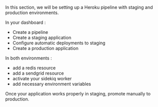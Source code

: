 In this section, we will be setting up a Heroku pipeline with staging and production environments. 

In your dashboard : 
* Create a pipeline
* Create a staging application
* Configure automatic deployments to staging
* Create a production application

In both environments : 
* add a redis resource
* add a sendgrid resource
* activate your sidekiq worker
* add necessary environment variables

Once your application works properly in staging, promote manually to production.